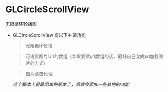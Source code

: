 # GLCircleScrollView
无限循环轮播图
* GLCircleScrollView 有以下主要功能

   > 无限循环轮播
   
   > 可设置图片Url的数组（如果要赋url数组的话，最好自己改成sd加载图片的方式）

   
   > 图片点击代理
   

  *这个基本上是最简单的版本了，后续会添加一些其他的功能*

